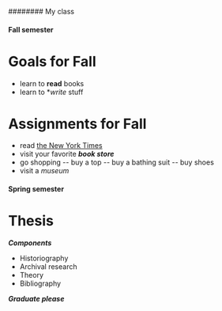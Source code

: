 ######## My class

#### Fall semester

# Goals for Fall
- learn to **read** books
- learn to **write* stuff

# Assignments for Fall
- read [the New York Times](https://www.nytimes.com)
- visit your favorite ***book store***
- go shopping
-- buy a top
-- buy a bathing suit
-- buy shoes
- visit a *museum*

#### Spring semester

# Thesis

***Components***
- Historiography
- Archival research
- Theory
- Bibliography

***Graduate please***
